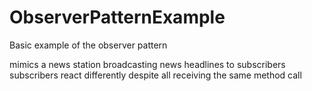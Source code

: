 # ObserverPatternExample

Basic example of the observer pattern

mimics a news station broadcasting news headlines to subscribers
subscribers react differently despite all receiving the same method call
